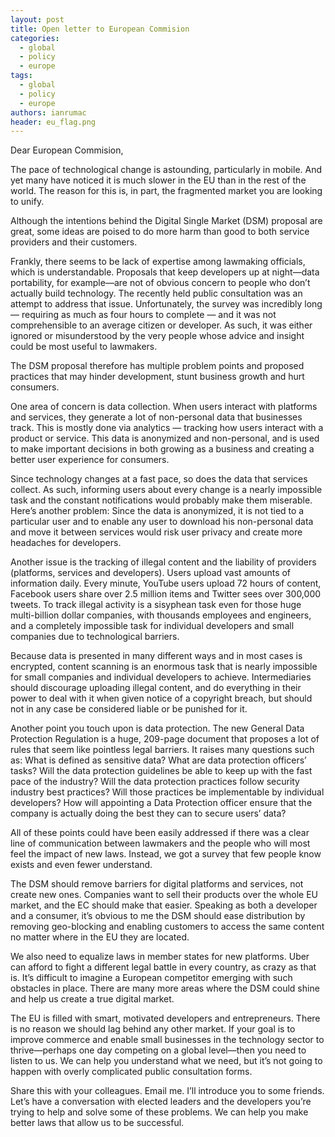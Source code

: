 ```yaml
---
layout: post
title: Open letter to European Commision
categories:
  - global
  - policy
  - europe
tags:
  - global
  - policy
  - europe
authors: ianrumac
header: eu_flag.png
---
```

Dear European Commision,

The pace of technological change is astounding, particularly in mobile. And yet many have noticed it is much slower in the EU than in the rest of the world. The reason for this is, in part, the fragmented market you are looking to unify.

Although the intentions behind the Digital Single Market (DSM) proposal are great, some ideas are poised to do more harm than good to both service providers and their customers. 

Frankly, there seems to be lack of expertise among lawmaking officials, which is understandable. Proposals that keep developers up at night—data portability, for example—are not of obvious concern to people who don’t actually build technology. The recently held public consultation was an attempt to address that issue. Unfortunately, the survey was incredibly long — requiring as much as four hours to complete — and it was not comprehensible to an average citizen or developer. As such, it was either ignored or misunderstood by the very people whose advice and insight could be most useful to lawmakers. 

The DSM proposal therefore has multiple problem points and proposed practices that may hinder development, stunt business growth and hurt consumers. 

One area of concern is data collection. When users interact with platforms and services, they generate a lot of non-personal data that businesses track. This is mostly done via analytics — tracking how users interact with a product or service. This data is anonymized and non-personal, and is used to make important decisions in both growing as a business and creating a better user experience for consumers. 

Since technology changes at a fast pace, so does the data that services collect. As such, informing users about every change is a nearly impossible task and the constant notifications would probably make them miserable. Here’s another problem: Since the data is anonymized, it is not tied to a particular user and to enable any user to download his non-personal data and move it between services would risk user privacy and create more headaches for developers.

Another issue is the tracking of illegal content and the liability of providers (platforms, services and developers). Users upload vast amounts of information daily. Every minute, YouTube users upload 72 hours of content, Facebook users share over 2.5 million items and Twitter sees over 300,000 tweets. To track illegal activity is a sisyphean task even for those huge multi-billion dollar companies, with thousands employees and engineers, and a completely impossible task for individual developers and small companies due to technological barriers. 

Because data is presented in many different ways and in most cases is encrypted, content scanning is an enormous task that is nearly impossible for small companies and individual developers to achieve. Intermediaries should discourage uploading illegal content, and do everything in their power to deal with it when given notice of a copyright breach, but should not in any case be considered liable or be punished for it.

Another point you touch upon is data protection. The new General Data Protection Regulation is a huge, 209-page document that proposes a lot of rules that seem like pointless legal barriers. It raises many questions such as: What is defined as sensitive data? What are data protection officers’ tasks? Will the data protection guidelines be able to keep up with the fast pace of the industry? Will the data protection practices follow security industry best practices? Will those practices be implementable by individual developers? How will appointing a Data Protection officer ensure that the company is actually doing the best they can to secure users’ data?

All of these points could have been easily addressed if there was a clear line of communication between lawmakers and the people who will most feel the impact of new laws. Instead, we got a survey that few people know exists and even fewer understand.

The DSM should remove barriers for digital platforms and services, not create new ones. Companies want to sell their products over the whole EU market, and the EC should make that easier. Speaking as both a developer and a consumer, it’s obvious to me the DSM should ease distribution by removing geo-blocking and enabling customers to access the same content no matter where in the EU they are located. 

We also need to equalize laws in member states for new platforms. Uber can afford to fight a different legal battle in every country, as crazy as that is. It’s difficult to imagine a European competitor emerging with such obstacles in place. There are many more areas where the DSM could shine and help us create a true digital market.

The EU is filled with smart, motivated developers and entrepreneurs. There is no reason we should lag behind any other market. If your goal is to improve commerce and enable small businesses in the technology sector to thrive—perhaps one day competing on a global level—then you need to listen to us. We can help you understand what we need, but it’s not going to happen with overly complicated public consultation forms.

Share this with your colleagues. Email me. I’ll introduce you to some friends. Let’s have a conversation with elected leaders and the developers you’re trying to help and solve some of these problems. We can help you make better laws that allow us to be successful.




